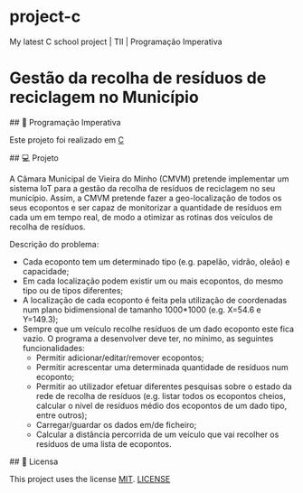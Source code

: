 # project-c
My latest C school project | TII | Programação Imperativa

# Gestão da recolha de resíduos de reciclagem no Município

## :rocket: Programação Imperativa

Este projeto foi realizado em [C](https://docs.microsoft.com/en-us/dotnet/c/)

## 💻 Projeto

A Câmara Municipal de Vieira do Minho (CMVM) pretende implementar um sistema IoT para a gestão da recolha de resíduos de reciclagem no seu município. Assim, a CMVM pretende fazer a geo-localização de todos os seus ecopontos e ser capaz de monitorizar a quantidade de resíduos em cada um em tempo real, de modo a otimizar as rotinas dos veículos de recolha de resíduos.

Descrição do problema:
  * Cada ecoponto tem um determinado tipo (e.g. papelão, vidrão, oleão) e capacidade;
  * Em cada localização podem existir um ou mais ecopontos, do mesmo tipo ou de tipos diferentes;
  * A localização de cada ecoponto é feita pela utilização de coordenadas num plano bidimensional de tamanho 1000*1000 (e.g. X=54.6 e Y=149.3);
  * Sempre que um veículo recolhe resíduos de um dado ecoponto este fica vazio.
  O programa a desenvolver deve ter, no mínimo, as seguintes funcionalidades:
    * Permitir adicionar/editar/remover ecopontos;
    * Permitir acrescentar uma determinada quantidade de resíduos num ecoponto;
    * Permitir ao utilizador efetuar diferentes pesquisas sobre o estado da rede de recolha de resíduos (e.g. listar todos os ecopontos cheios, calcular o nível de resíduos médio        dos ecopontos de um dado tipo, entre outros);
    * Carregar/guardar os dados em/de ficheiro;
    * Calcular a distância percorrida de um veículo que vai recolher os resíduos de uma lista de ecopontos.


## 📃 Licensa

This project uses the license [MIT][mit]. [LICENSE](https://github.com/TerritorialBreak5/project-c/blob/main/LICENSE)

[mit]:https://opensource.org/licenses/MIT
